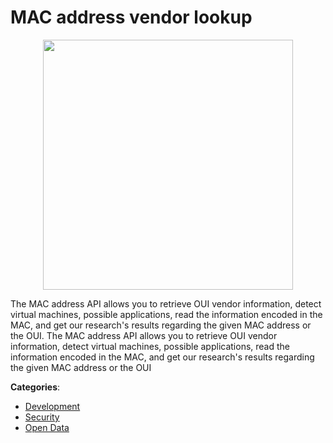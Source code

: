 # MAC address vendor lookup
<p align="center">
    <img width="400" src="https://raw.githubusercontent.com/apis-list/apis-list/apis/mac-address-vendor-lookup/logo_256x256.png" />
</p>

The MAC address API allows you to retrieve OUI vendor information, detect virtual machines, possible applications, read the information encoded in the MAC, and get our research's results regarding the given MAC address or the OUI. The MAC address API allows you to retrieve OUI vendor information, detect virtual machines, possible applications, read the information encoded in the MAC, and get our research's results regarding the given MAC address or the OUI



**Categories**:
- [Development](https://github.com/apis-list/apis-list#development)
- [Security](https://github.com/apis-list/apis-list#security)
- [Open Data](https://github.com/apis-list/apis-list#open-data)






